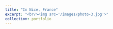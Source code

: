 ```yaml
---
title: "In Nice, France"
excerpt: "<br/><img src='/images/photo-3.jpg'>"
collection: portfolio
---
```

